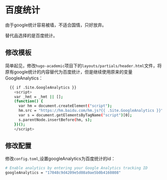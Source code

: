 # 百度统计

由于google统计容易被墙，不适合国情，只好放弃。

替代品选择的是百度统计。

## 修改模板

简单起见，修改`hugo-academic`项目下的`layouts/partials/header.html`文件，将原有google统计的内容替代为百度统计，但是继续使用原来的变量GoogleAnalytics：

```bash
  {{ if .Site.GoogleAnalytics }}
	<script>
	var _hmt = _hmt || [];
	(function() {
	  var hm = document.createElement("script");
	  hm.src = "https://hm.baidu.com/hm.js?{{ .Site.GoogleAnalytics }}";
	  var s = document.getElementsByTagName("script")[0];
	  s.parentNode.insertBefore(hm, s);
	})();
	</script>
```

## 修改配置

修改`config.toml`,设置googleAnalytics为百度统计的id：

```bash
# Enable analytics by entering your Google Analytics tracking ID
googleAnalytics = "17048c9d4209e5d08a9ae5b0b4160808"
```
